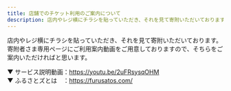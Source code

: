 ```yaml
---
title: 店舗でのチケット利用のご案内について
description: 店内やレジ横にチラシを貼っていただき、それを見て寄附いただいております。
---
```


店内やレジ横にチラシを貼っていただき、それを見て寄附いただいております。  
寄附者さま専用ページにご利用案内動画をご用意しておりますので、そちらをご案内いただければと思います。  

▼ サービス説明動画：https://youtu.be/2uFRsysqOHM  
▼ ふるさとズとは　：https://furusatos.com/
 